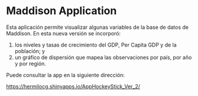 # Maddison Application

Esta aplicación permite visualizar algunas variables de la base de datos de Maddison. 
En esta nueva versión se incorporó: 
1) los niveles y tasas de crecimiento del GDP, Per Capita GDP y de la población; y
2) un gráfico de dispersión que mapea las observaciones por país, por año y por región.

Puede consultar la app en la siguiente dirección:

https://hermilocg.shinyapps.io/AppHockeyStick_Ver_2/
